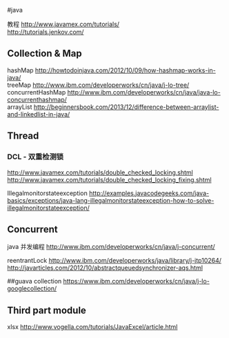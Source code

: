 #java

教程 http://www.javamex.com/tutorials/<br/>http://tutorials.jenkov.com/

## Collection & Map

hashMap  http://howtodoinjava.com/2012/10/09/how-hashmap-works-in-java/<br/>
treeMap  http://www.ibm.com/developerworks/cn/java/j-lo-tree/<br/>
concurrentHashMap http://www.ibm.com/developerworks/cn/java/java-lo-concurrenthashmap/<br/>
arrayList http://beginnersbook.com/2013/12/difference-between-arraylist-and-linkedlist-in-java/<br/>

## Thread

### DCL - 双重检测锁
http://www.javamex.com/tutorials/double_checked_locking.shtml<br/>
http://www.javamex.com/tutorials/double_checked_locking_fixing.shtml

Illegalmonitorstateexception  http://examples.javacodegeeks.com/java-basics/exceptions/java-lang-illegalmonitorstateexception-how-to-solve-illegalmonitorstateexception/

## Concurrent
java 并发编程  http://www.ibm.com/developerworks/cn/java/j-concurrent/

reentrantLock  http://www.ibm.com/developerworks/java/library/j-jtp10264/<br/>http://javarticles.com/2012/10/abstractqueuedsynchronizer-aqs.html

##guava collection
https://www.ibm.com/developerworks/cn/java/j-lo-googlecollection/




## Third part module
xlsx  http://www.vogella.com/tutorials/JavaExcel/article.html

